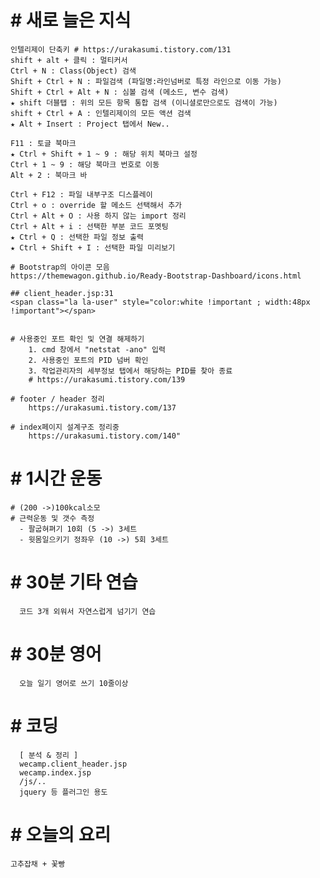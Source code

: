# # 새로 늘은 지식
    인텔리제이 단축키 # https://urakasumi.tistory.com/131
    shift + alt + 클릭 : 멀티커서
    Ctrl + N : Class(Object) 검색
    Shift + Ctrl + N : 파일검색 (파일명:라인넘버로 특정 라인으로 이동 가능)
    Shift + Ctrl + Alt + N : 심볼 검색 (메소드, 변수 검색)
    ★ shift 더블탭 : 위의 모든 항목 통합 검색 (이니셜로만으로도 검색이 가능)
    shift + Ctrl + A : 인텔리제이의 모든 액션 검색
    ★ Alt + Insert : Project 탭에서 New..

    F11 : 토글 북마크
    ★ Ctrl + Shift + 1 ~ 9 : 해당 위치 북마크 설정
    Ctrl + 1 ~ 9 : 해당 북마크 번호로 이동
    Alt + 2 : 북마크 바

    Ctrl + F12 : 파일 내부구조 디스플레이
    Ctrl + o : override 할 메소드 선택해서 추가
    Ctrl + Alt + O : 사용 하지 않는 import 정리
    Ctrl + Alt + i : 선택한 부분 코드 포멧팅
    ★ Ctrl + Q : 선택한 파일 정보 출력
    ★ Ctrl + Shift + I : 선택한 파일 미리보기

    # Bootstrap의 아이콘 모음
    https://themewagon.github.io/Ready-Bootstrap-Dashboard/icons.html

    ## client_header.jsp:31
    <span class="la la-user" style="color:white !important ; width:48px !important"></span>


    # 사용중인 포트 확인 및 연결 해제하기
        1. cmd 창에서 "netstat -ano" 입력
        2. 사용중인 포트의 PID 넘버 확인
        3. 작업관리자의 세부정보 탭에서 해당하는 PID를 찾아 종료
        # https://urakasumi.tistory.com/139

    # footer / header 정리
        https://urakasumi.tistory.com/137

    # index페이지 설계구조 정리중
        https://urakasumi.tistory.com/140"
    
    

# # 1시간 운동

    # (200 ->)100kcal소모 
    # 근력운동 및 갯수 측정 
      - 팔굽혀펴기 10회 (5 ->) 3세트 
      - 윗몸일으키기 정좌우 (10 ->) 5회 3세트 

# # 30분 기타 연습

      코드 3개 외워서 자연스럽게 넘기기 연습

# # 30분 영어

      오늘 일기 영어로 쓰기 10줄이상

# # 코딩

      [ 분석 & 정리 ]
      wecamp.client_header.jsp 
      wecamp.index.jsp
      /js/..
      jquery 등 플러그인 용도

# # 오늘의 요리
    
    고추잡채 + 꽃빵

